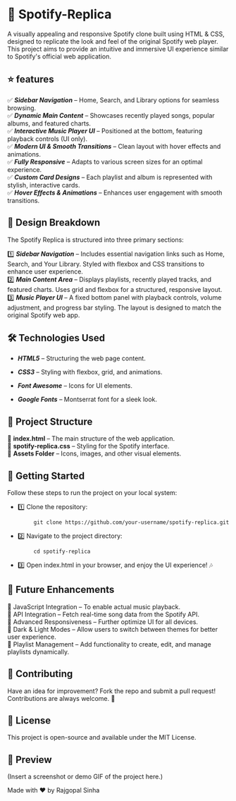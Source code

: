 # 🎵 Spotify-Replica
A visually appealing and responsive Spotify clone built using HTML & CSS, designed to replicate the look and feel of the original Spotify web player.<br/>
This project aims to provide an intuitive and immersive UI experience similar to Spotify's official web application.

## ⭐ features

✅ _**Sidebar Navigation**_ – Home, Search, and Library options for seamless browsing. <br/>
✅ _**Dynamic Main Content**_ – Showcases recently played songs, popular albums, and featured charts.<br/>
✅ _**Interactive Music Player UI**_ – Positioned at the bottom, featuring playback controls (UI only).<br/>
✅ _**Modern UI & Smooth Transitions**_ – Clean layout with hover effects and animations.<br/>
✅ _**Fully Responsive**_ – Adapts to various screen sizes for an optimal experience.<br/>
✅ _**Custom Card Designs**_ – Each playlist and album is represented with stylish, interactive cards.<br/>
✅ _**Hover Effects & Animations**_ – Enhances user engagement with smooth transitions.<br/>

## 🎨 Design Breakdown

The Spotify Replica is structured into three primary sections:

1️⃣ _**Sidebar Navigation**_ – Includes essential navigation links such as Home, Search, and Your Library. Styled with flexbox and CSS transitions to enhance user experience.<br/>
2️⃣ _**Main Content Area**_ – Displays playlists, recently played tracks, and featured charts. Uses grid and flexbox for a structured, responsive layout.<br/>
3️⃣ _**Music Player UI**_ – A fixed bottom panel with playback controls, volume adjustment, and progress bar styling. The layout is designed to match the original Spotify web app.<br/>

## 🛠️ Technologies Used

- _**HTML5**_ – Structuring the web page content.

- _**CSS3**_ – Styling with flexbox, grid, and animations.

- _**Font Awesome**_ – Icons for UI elements.

- _**Google Fonts**_ – Montserrat font for a sleek look.

## 📂 Project Structure

 📁 **index.html** – The main structure of the web application.<br/>
 📁 **spotify-replica.css** – Styling for the Spotify interface.<br/>
 📁 **Assets Folder** – Icons, images, and other visual elements.<br/>

## 🚀 Getting Started

Follow these steps to run the project on your local system:

- 1️⃣ Clone the repository:

           git clone https://github.com/your-username/spotify-replica.git

- 2️⃣ Navigate to the project directory:

           cd spotify-replica

- 3️⃣ Open index.html in your browser, and enjoy the UI experience! 🎶

## 🔮 Future Enhancements

🔹 JavaScript Integration – To enable actual music playback.<br/>
🔹 API Integration – Fetch real-time song data from the Spotify API.<br/>
🔹 Advanced Responsiveness – Further optimize UI for all devices.<br/>
🔹 Dark & Light Modes – Allow users to switch between themes for better user experience.<br/>
🔹 Playlist Management – Add functionality to create, edit, and manage playlists dynamically.<br/>

## 🤝 Contributing

Have an idea for improvement? Fork the repo and submit a pull request! Contributions are always welcome. 🙌

## 📜 License

This project is open-source and available under the MIT License.

## 📸 Preview

(Insert a screenshot or demo GIF of the project here.)

Made with ❤️ by Rajgopal Sinha



